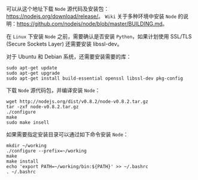 可以从这个地址下载 `Node` 源代码及安装包：<https://nodejs.org/download/release/>。 `Wiki` 关于多种环境中安装 `Node` 的说明：<https://github.com/nodejs/node/blob/master/BUILDING.md>。

在 `Linux` 下安装 `Node` 之前，需要确认是否安装 `Python`，如果计划使用 SSL/TLS (Secure Sockets Layer) 还需要安装 libssl-dev。

对于 Ubuntu 和 Debian 系统，还需要安装需要的库：

```console
sudo apt-get update
sudo apt-get upgrade
sudo apt-get install build-essential openssl libssl-dev pkg-config
```

下载 `Node` 源代码包，并编译安装 `Node`：

```console
wget http://nodejs.org/dist/v0.8.2/node-v0.8.2.tar.gz
tar -zxf node-v0.8.2.tar.gz
./configure
make
sudo make insell
```

如果需要指定安装目录可以通过如下命令安装 `Node`：

```console
mkdir ~/working
./configure --prefix=~/working
make
make install
echo 'export PATH=~/working/bin:${PATH}' >> ~/.bashrc
. ~/.bashrc
```
